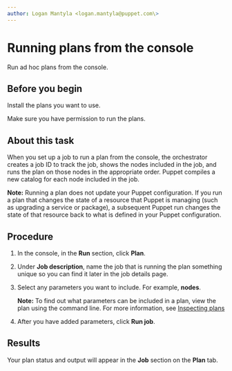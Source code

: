 ```yaml
---
author: Logan Mantyla <logan.mantyla@puppet.com\>
---
```


# Running plans from the console

Run ad hoc plans from the console.

## Before you begin

Install the plans you want to use.

Make sure you have permission to run the plans.

## About this task

When you set up a job to run a plan from the console, the orchestrator creates a job ID to track the job, shows the nodes included in the job, and runs the plan on those nodes in the appropriate order. Puppet compiles a new catalog for each node included in the job.

**Note:** Running a plan does not update your Puppet configuration. If you run a plan that changes the state of a resource that Puppet is managing \(such as upgrading a service or package\), a subsequent Puppet run changes the state of that resource back to what is defined in your Puppet configuration.

## Procedure

1.  In the console, in the **Run** section, click **Plan**.

2.  Under **Job description**, name the job that is running the plan something unique so you can find it later in the job details page.

3.  Select any parameters you want to include. For example, **nodes**.

    **Note:** To find out what parameters can be included in a plan, view the plan using the command line. For more information, see [Inspecting plans](inspecting_plans.md)

4.  After you have added parameters, click **Run job**.


## Results

Your plan status and output will appear in the **Job** section on the **Plan** tab.

